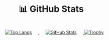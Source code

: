 <div align="center">
 <h1>📊 GitHub Stats</h1>
 
 <a href="https://github.com/anuraghazra/github-readme-stats">
   <img alt="Top Langs" src="https://github-readme-stats.vercel.app/api/top-langs/?username=YQh9Mh3181jzEJ5&layout=compact&theme=onedark" style="padding: 20px;"/>
 </a>
 
 <a href="https://github.com/anuraghazra/github-readme-stats">
   <img alt="GitHub Stats" src="https://github-readme-stats.vercel.app/api?username=YQh9Mh3181jzEJ5&theme=onedark&show_icons=true" style="padding: 20px;"/>
 </a>
 
 <a href="https://github.com/ryo-ma/github-profile-trophy">
   <img alt="Trophy" src="https://github-profile-trophy.vercel.app/?username=YQh9Mh3181jzEJ5&theme=onedark&column=4" />
 </a>
</div>
